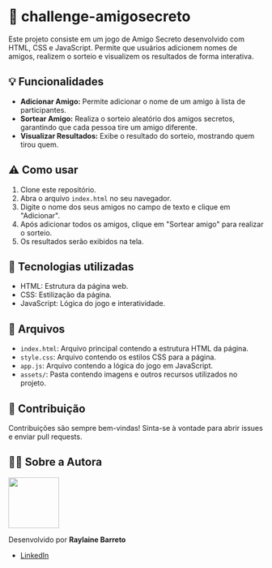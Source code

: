 # 🎉 challenge-amigosecreto
Este projeto consiste em um jogo de Amigo Secreto desenvolvido com HTML, CSS e JavaScript. Permite que usuários adicionem nomes de amigos, realizem o sorteio e visualizem os resultados de forma interativa.

## 💡 Funcionalidades

*   **Adicionar Amigo:** Permite adicionar o nome de um amigo à lista de participantes.
*   **Sortear Amigo:** Realiza o sorteio aleatório dos amigos secretos, garantindo que cada pessoa tire um amigo diferente.
*   **Visualizar Resultados:** Exibe o resultado do sorteio, mostrando quem tirou quem.

## ⚠️ Como usar

1.  Clone este repositório.
2.  Abra o arquivo `index.html` no seu navegador.
3.  Digite o nome dos seus amigos no campo de texto e clique em "Adicionar".
4.  Após adicionar todos os amigos, clique em "Sortear amigo" para realizar o sorteio.
5.  Os resultados serão exibidos na tela.

## 🚀 Tecnologias utilizadas

*   HTML: Estrutura da página web.
*   CSS: Estilização da página.
*   JavaScript: Lógica do jogo e interatividade.

## 📂 Arquivos

*   `index.html`: Arquivo principal contendo a estrutura HTML da página.
*   `style.css`: Arquivo contendo os estilos CSS para a página.
*   `app.js`: Arquivo contendo a lógica do jogo em JavaScript.
*   `assets/`: Pasta contendo imagens e outros recursos utilizados no projeto.

## 📌 Contribuição

Contribuições são sempre bem-vindas! Sinta-se à vontade para abrir issues e enviar pull requests.


## 👩‍💻 Sobre a Autora

<img src="https://avatars.githubusercontent.com/u/180755020?v=4" height="100"/>

Desenvolvido por **Raylaine Barreto** 

- [LinkedIn](https://www.linkedin.com/in/raylaine-barreto)
